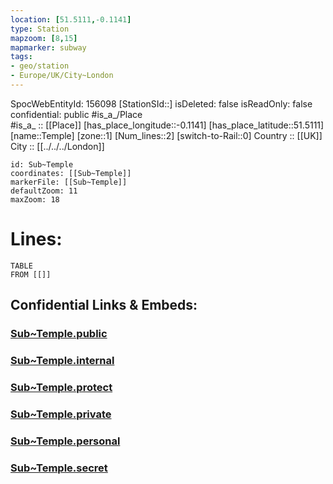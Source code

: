 ```yaml
---
location: [51.5111,-0.1141] 
type: Station 
mapzoom: [8,15] 
mapmarker: subway 
tags:
- geo/station
- Europe/UK/City~London
---
```

SpocWebEntityId: 156098
[StationSId::] 
isDeleted: false
isReadOnly: false
confidential: public
#is_a_/Place  
#is_a_ :: [[Place]] 
[has_place_longitude::-0.1141] 
[has_place_latitude::51.5111] 
[name::Temple] 
[zone::1] 
[Num_lines::2] 
[switch-to-Rail::0] 
Country :: [[UK]]  
City :: [[../../../London]]  


```leaflet
id: Sub~Temple
coordinates: [[Sub~Temple]] 
markerFile: [[Sub~Temple]] 
defaultZoom: 11 
maxZoom: 18
```


# Lines: 
```dataview
TABLE 
FROM [[]] 
```


## Confidential Links & Embeds: 

### [Sub~Temple.public](/_public/\Earth\Continent\Europe\Europe~North\UK\England\Regions~England\London,Greater\cities~GreaterLondon\Underground\StationSub~Temple.public.md) 

### [Sub~Temple.internal](/_internal/\Earth\Continent\Europe\Europe~North\UK\England\Regions~England\London,Greater\cities~GreaterLondon\Underground\StationSub~Temple.internal.md) 

### [Sub~Temple.protect](/_protect/\Earth\Continent\Europe\Europe~North\UK\England\Regions~England\London,Greater\cities~GreaterLondon\Underground\StationSub~Temple.protect.md) 

### [Sub~Temple.private](/_private/\Earth\Continent\Europe\Europe~North\UK\England\Regions~England\London,Greater\cities~GreaterLondon\Underground\StationSub~Temple.private.md) 

### [Sub~Temple.personal](/_personal/\Earth\Continent\Europe\Europe~North\UK\England\Regions~England\London,Greater\cities~GreaterLondon\Underground\StationSub~Temple.personal.md) 

### [Sub~Temple.secret](/_secret/\Earth\Continent\Europe\Europe~North\UK\England\Regions~England\London,Greater\cities~GreaterLondon\Underground\StationSub~Temple.secret.md)

